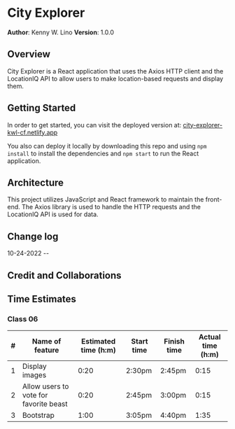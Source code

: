 # City Explorer

**Author**: Kenny W. Lino
**Version**: 1.0.0

## Overview

City Explorer is a React application that uses the Axios HTTP client and the LocationIQ API to allow users to make location-based requests and display them.

## Getting Started

In order to get started, you can visit the deployed version at: [city-explorer-kwl-cf.netlify.app]()

You also can deploy it locally by downloading this repo and using `npm install` to install the dependencies and `npm start` to run the React application.

## Architecture

This project utilizes JavaScript and React framework to maintain the front-end. The Axios library is used to handle the HTTP requests and the LocationIQ API is used for data.

## Change log

10-24-2022 -- 

## Credit and Collaborations

## Time Estimates

### Class 06

| #   | Name of feature                        | Estimated time (h:m) | Start time | Finish time | Actual time (h:m) |
| --- | -------------------------------------- | -------------------- | ---------- | ----------- | ----------------- |
| 1   | Display images                         | 0:20                 | 2:30pm     | 2:45pm      | 0:15              |
| 2   | Allow users to vote for favorite beast | 0:20                 | 2:45pm     | 3:00pm      | 0:15              |
| 3   | Bootstrap                              | 1:00                 | 3:05pm     | 4:40pm      | 1:35              |